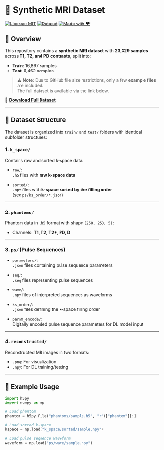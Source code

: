 # 🧠 Synthetic MRI Dataset

[![License: MIT](https://img.shields.io/badge/License-MIT-yellow.svg)](LICENSE)
[![Dataset](https://img.shields.io/badge/Data-Available-brightgreen.svg)](#download-full-dataset)
[![Made with ❤️](https://img.shields.io/badge/Made%20with-%E2%9D%A4-red)](#)

## 📌 Overview

This repository contains a **synthetic MRI dataset** with **23,329 samples** across **T1, T2, and PD contrasts**, split into:

- **Train**: 16,867 samples  
- **Test**: 6,462 samples

> ⚠️ **Note**: Due to GitHub file size restrictions, only a few **example files** are included.  
> The full dataset is available via the link below.

🔗 **[Download Full Dataset](#)** <!-- Replace # with your actual link -->

---

## 📂 Dataset Structure

The dataset is organized into `train/` and `test/` folders with identical subfolder structures:

### 1. `k_space/`
Contains raw and sorted k-space data.

- `raw/`:  
  `.h5` files with **raw k-space data**

- `sorted/`:  
  `.npy` files with **k-space sorted by the filling order**  
  (see `ps/ks_order/*.json`)

---

### 2. `phantoms/`
Phantom data in `.h5` format with shape `(250, 250, 5)`:

- Channels: **T1, T2, T2\*, PD, D**

---

### 3. `ps/` (Pulse Sequences)

- `parameters/`:  
  `.json` files containing pulse sequence parameters

- `seq/`:  
  `.seq` files representing pulse sequences

- `wave/`:  
  `.npy` files of interpreted sequences as waveforms

- `ks_order/`:  
  `.json` files defining the k-space filling order

- `param_encode/`:  
  Digitally encoded pulse sequence parameters for DL model input

---

### 4. `reconstructed/`

Reconstructed MR images in two formats:

- `.png`: For visualization  
- `.npy`: For DL training/testing

---

## 🚀 Example Usage

```python
import h5py
import numpy as np

# Load phantom
phantom = h5py.File("phantoms/sample.h5", "r")["phantom"][:]

# Load sorted k-space
kspace = np.load("k_space/sorted/sample.npy")

# Load pulse sequence waveform
waveform = np.load("ps/wave/sample.npy")
```


